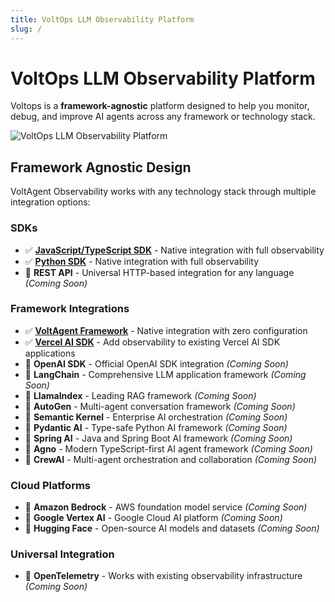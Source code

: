 ```yaml
---
title: VoltOps LLM Observability Platform
slug: /
---
```


# VoltOps LLM Observability Platform

Voltops is a **framework-agnostic** platform designed to help you monitor, debug, and improve AI agents across any framework or technology stack.

![VoltOps LLM Observability Platform](https://cdn.voltagent.dev/readme/demo.gif)

## Framework Agnostic Design

VoltAgent Observability works with any technology stack through multiple integration options:

### SDKs

- ✅ [**JavaScript/TypeScript SDK**](/docs-observability/js-ts-sdk/) - Native integration with full observability
- ✅ [**Python SDK**](/docs-observability/python-sdk/) - Native integration with full observability
- 🔄 **REST API** - Universal HTTP-based integration for any language _(Coming Soon)_

### Framework Integrations

- ✅ [**VoltAgent Framework**](/docs-observability/voltagent-framework/) - Native integration with zero configuration
- ✅ [**Vercel AI SDK**](/docs-observability/vercel-ai/) - Add observability to existing Vercel AI SDK applications
- 🔄 **OpenAI SDK** - Official OpenAI SDK integration _(Coming Soon)_
- 🔄 **LangChain** - Comprehensive LLM application framework _(Coming Soon)_
- 🔄 **LlamaIndex** - Leading RAG framework _(Coming Soon)_
- 🔄 **AutoGen** - Multi-agent conversation framework _(Coming Soon)_
- 🔄 **Semantic Kernel** - Enterprise AI orchestration _(Coming Soon)_
- 🔄 **Pydantic AI** - Type-safe Python AI framework _(Coming Soon)_
- 🔄 **Spring AI** - Java and Spring Boot AI framework _(Coming Soon)_
- 🔄 **Agno** - Modern TypeScript-first AI agent framework _(Coming Soon)_
- 🔄 **CrewAI** - Multi-agent orchestration and collaboration _(Coming Soon)_

### Cloud Platforms

- 🔄 **Amazon Bedrock** - AWS foundation model service _(Coming Soon)_
- 🔄 **Google Vertex AI** - Google Cloud AI platform _(Coming Soon)_
- 🔄 **Hugging Face** - Open-source AI models and datasets _(Coming Soon)_

### Universal Integration

- 🔄 **OpenTelemetry** - Works with existing observability infrastructure _(Coming Soon)_
